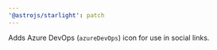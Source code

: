```yaml
---
'@astrojs/starlight': patch
---
```


Adds Azure DevOps (`azureDevOps`) icon for use in social links.
